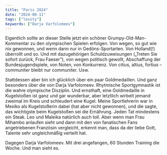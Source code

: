 ```yaml
---
title: "Paris 2024"
date: "2024-08-11"
tags: ["levity"]
keywords: ["Darja Varfolomeev"]
---
```

Eigentlich sollte an dieser Stelle jetzt ein schöner Grumpy-Old-Man-Kommentar zu den olympischen Spielen erfolgen. Von wegen, so gut wie nix gewonnen, und wenn dann nur in Gedöns-Sportarten. Von Holland(!) überrollt und so. Und mit dazugehörigen Schuldzuweisungen („Treten Sie sofort zurück, Frau Faeser”), von wegen politisch gewollt, Abschaffung der Bundesjugendspiele, von Noten, von Konkurrenz. Von citius, altius, fortius – communiter bleibt nur communiter. Usw.

Stattdessen aber bin ich glücklich über ein paar Goldmedaillen. Und ganz besonders über die von Darja Varfolomeev. Rhytmische Sportgymnastik ist die wahre olympische Disziplin. Und ernsthaft, eine Goldmedaille in Kugelstoßen ist ganz und gar wunderbar, aber letztlich wirbelt jemand zweimal im Kreis und schleudert eine Kugel. Meine Sportlehrerin war in Mexiko als Kugelstoßerin dabei (hat aber nicht gewonnen), und die sagte, das wichtigste beim Kugelstoßen sei die Ernährung. Jeden Tat mindestens ein Steak. Leo und Maleika natürlich auch toll. Aber wenn man Frau Mihambo anlaufen sieht und dann mit den von fanatischen Fans angetriebenen Französin vergleicht, erkennt man, dass da der liebe Gott, Talente sehr ungleichmäßig verteilt hat. 

Dagegen Darja Varfolomeev. Mit drei angefangen, 60 Stunden Training die Woche. Und man sieht es.



